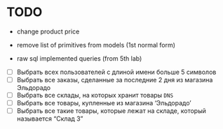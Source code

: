# TODO

- change product price

- remove list of primitives from models (1st normal form)

<!-- This task should be the last one -->

- raw sql implemented queries (from 5th lab)
- [ ] Выбрать всех пользователей с длиной имени больше 5 символов
- [ ] Выбрать все заказы, сделанные за последние 2 дня из магазина Эльдорадо
- [ ] Выбрать все склады, на которых хранит товары `DNS`
- [ ] Выбрать все товары, купленные из магазина ‘Эльдорадо’
- [ ] Выбрать все такие товары, которые лежат на складе, который называется “Склад 3”
